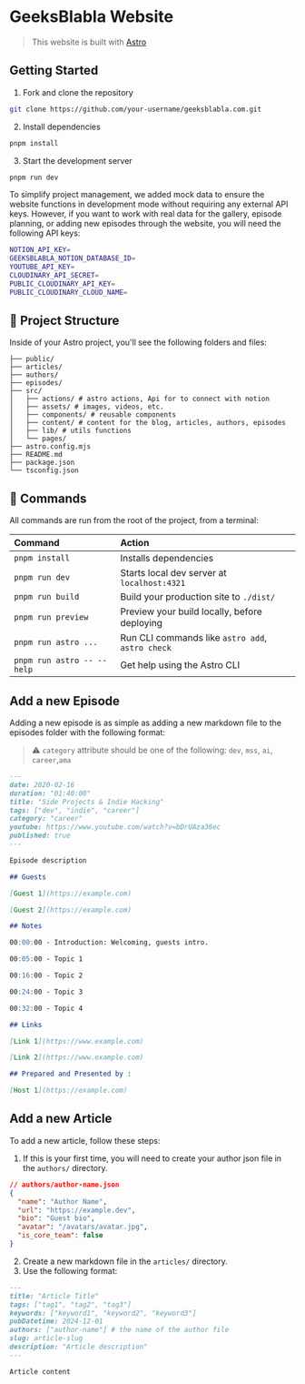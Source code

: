 # GeeksBlabla Website

> This website is built with [Astro](https://astro.build/)

## Getting Started

1. Fork and clone the repository

```bash
git clone https://github.com/your-username/geeksblabla.com.git
```

2. Install dependencies

```bash
pnpm install
```

3. Start the development server

```bash
pnpm run dev
```

To simplify project management, we added mock data to ensure the website functions in development mode without requiring any external API keys. However, if you want to work with real data for the gallery, episode planning, or adding new episodes through the website, you will need the following API keys:

```sh
NOTION_API_KEY=
GEEKSBLABLA_NOTION_DATABASE_ID=
YOUTUBE_API_KEY=
CLOUDINARY_API_SECRET=
PUBLIC_CLOUDINARY_API_KEY=
PUBLIC_CLOUDINARY_CLOUD_NAME=
```

## 🚀 Project Structure

Inside of your Astro project, you'll see the following folders and files:

```text
├── public/
├── articles/
├── authors/
├── episodes/
├── src/
│   ├── actions/ # astro actions, Api for to connect with notion
│   ├── assets/ # images, videos, etc.
│   ├── components/ # reusable components
│   ├── content/ # content for the blog, articles, authors, episodes
│   ├── lib/ # utils functions
│   └── pages/
├── astro.config.mjs
├── README.md
├── package.json
└── tsconfig.json
```

## 🧞 Commands

All commands are run from the root of the project, from a terminal:

| Command                    | Action                                           |
| :------------------------- | :----------------------------------------------- |
| `pnpm install`             | Installs dependencies                            |
| `pnpm run dev`             | Starts local dev server at `localhost:4321`      |
| `pnpm run build`           | Build your production site to `./dist/`          |
| `pnpm run preview`         | Preview your build locally, before deploying     |
| `pnpm run astro ...`       | Run CLI commands like `astro add`, `astro check` |
| `pnpm run astro -- --help` | Get help using the Astro CLI                     |

## Add a new Episode

Adding a new episode is as simple as adding a new markdown file to the episodes folder with the following format:

> ⚠️ `category` attribute should be one of the following: `dev`, `mss`, `ai`, `career`,`ama`

```md
---
date: 2020-02-16
duration: "01:40:00"
title: "Side Projects & Indie Hacking"
tags: ["dev", "indie", "career"]
category: "career"
youtube: https://www.youtube.com/watch?v=bDrUAza36ec
published: true
---

Episode description

## Guests

[Guest 1](https://example.com)

[Guest 2](https://example.com)

## Notes

00:00:00 - Introduction: Welcoming, guests intro.

00:05:00 - Topic 1

00:16:00 - Topic 2

00:24:00 - Topic 3

00:32:00 - Topic 4

## Links

[Link 1](https://www.example.com)

[Link 2](https://www.example.com)

## Prepared and Presented by :

[Host 1](https://example.com)
```

## Add a new Article

To add a new article, follow these steps:

1. If this is your first time, you will need to create your author json file in the `authors/` directory.

```json
// authors/author-name.json
{
  "name": "Author Name",
  "url": "https://example.dev",
  "bio": "Guest bio",
  "avatar": "/avatars/avatar.jpg",
  "is_core_team": false
}
```

2. Create a new markdown file in the `articles/` directory.
3. Use the following format:

```md
---
title: "Article Title"
tags: ["tag1", "tag2", "tag3"]
keywords: ["keyword1", "keyword2", "keyword3"]
pubDatetime: 2024-12-01
authors: ["author-name"] # the name of the author file
slug: article-slug
description: "Article description"
---

Article content
```
